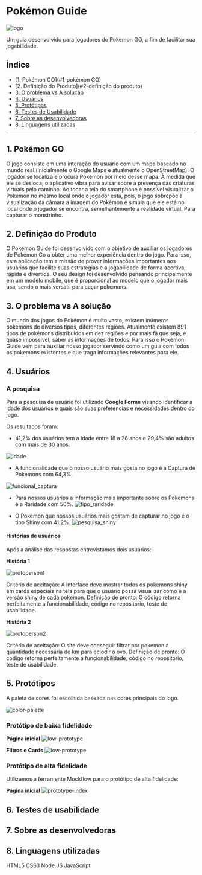 # Pokémon Guide

![logo](/src/styles/img/logo.png)

Um guia desenvolvido para jogadores do Pokemon GO, a fim de facilitar sua jogabilidade.

## Índice 
 
- [1. Pokémon GO](#1-pokémon GO)
- [2. Definição do Produto](#2-definição do produto)
- [3. O problema vs A solução](#3-o-problema-vs-a-solução)
- [4. Usuários](#4-usuários)
- [5. Protótipos](#5-protótipos)
- [6. Testes de Usabilidade](#6-testes-de-usabilidade)
- [7. Sobre as desenvolvedoras](#7-sobre-as-desenvolvedoras)
- [8. Linguagens utilizadas](#8-linguagens-utilizadas)

---

## 1. Pokémon GO

O jogo consiste em uma interação do usuário com um mapa baseado no mundo real (inicialmente o Google Maps e atualmente o OpenStreetMap). O jogador se localiza e procura Pokémon por meio desse mapa. À medida que ele se desloca, o aplicativo vibra para avisar sobre a presença das criaturas virtuais pelo caminho. Ao tocar a tela do smartphone é possível visualizar o Pokémon no mesmo local onde o jogador está, pois, o jogo sobrepõe à visualização da câmara a imagem do Pokémon e simula que ele está no local onde o jogador se encontra, semelhantemente à realidade virtual. Para capturar o monstrinho.


## 2. Definição do Produto

O Pokemon Guide foi desenvolvido com o objetivo de auxiliar os jogadores de Pokémon Go a obter uma melhor experiência dentro do jogo. Para isso, esta aplicação tem a missão de prover informações importantes aos usuários que facilite suas estratégias e a jogabilidade de forma acertiva, rápida e divertida. 
O seu design foi desenvolvido pensando principalmente em um modelo mobile, que é proporcional ao modelo que o jogador mais usa, sendo o mais versatil para caçar pokemons. 


## 3. O problema vs A solução

O mundo dos jogos do Pokémon é muito vasto, existem inúmeros pokémons de diversos tipos, diferentes regiões. Atualmente existem 891 tipos de pokémons distribuidos em dez regiões e por mais fã que seja, é quase impossível, saber as informações de todos.
Para isso o Pokémon Guide vem para auxiliar nosso jogador servindo como um guia com todos os pokemons existentes e que traga informações relevantes para ele.

## 4. Usuários
### A pesquisa

Para a pesquisa de usuário foi utilizado **Google Forms** visando identificar a idade dos usuários e quais são suas preferencias e necessidades dentro do jogo.

Os resultados foram: 

- 41,2% dos usuários tem a idade entre 18 a 26 anos e 29,4% são adultos com mais de 30 anos.

![idade](/src/styles/img/idade.jpeg)

-  A funcionalidade que o nosso usuário mais gosta no jogo é a Captura de Pokemons com 64,3%.

![funcional_captura](/src/styles/img/funcional_captura.jpeg)

- Para nossos usuários a informação mais importante sobre os Pokemons é a Raridade com 50%.
![tipo_raridade](/src/styles/img/tipo_raridade.jpeg)

- O Pokemon que nossos usuários mais gostam de capturar no jogo é o tipo Shiny com 41,2%.
![pesquisa_shiny](/src/styles/img/pesquisa_shiny.jpeg)


#### Histórias de usuários

Após a análise das respostas entrevistamos dois usuários:

**História 1**

![protoperson1](/src/styles/img/protoperson1.png)

Critério de aceitação: A interface deve mostrar todos os pokémons shiny em cards especiais na tela para que o usuário possa visualizar como é a versão shiny de cada pokemon.
Definição de pronto: O código retorna perfeitamente a funcionabilidade, código no repositório, teste de usabilidade.

**História 2**

![protoperson2](/src/styles/img/protoperson2.png)

Critério de aceitação: O site deve conseguir filtrar por pokemon a quantidade necessária de km para eclodir o ovo.
Definição de pronto: O código retorna perfeitamente a funcionabilidade, código no repositório, teste de usabilidade.


## 5. Protótipos

A paleta de cores foi escolhida baseada nas cores principais do logo.

![color-palette](/img-readme/color-palette.png)

### Protótipo de baixa fidelidade
**Página inicial**
![low-prototype](/img-readme/index-low-prototype.jpg)

**Filtros e Cards**
![low-prototype](/img-readme/main-low-prototype.jpg)

### Protótipo de alta fidelidade
Utilizamos a ferramente Mockflow para o protótipo de alta fidelidade:

**Página inicial**
![prototype-index](/img-readme/prototype-index.png) 

## 6. Testes de usabilidade

## 7. Sobre as desenvolvedoras


## 8. Linguagens utilizadas

HTML5
CSS3
Node.JS
JavaScript

